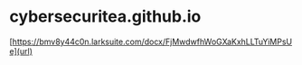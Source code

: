 # cybersecuritea.github.io

[https://bmv8y44c0n.larksuite.com/docx/FjMwdwfhWoGXaKxhLLTuYiMPsUe](url) 

